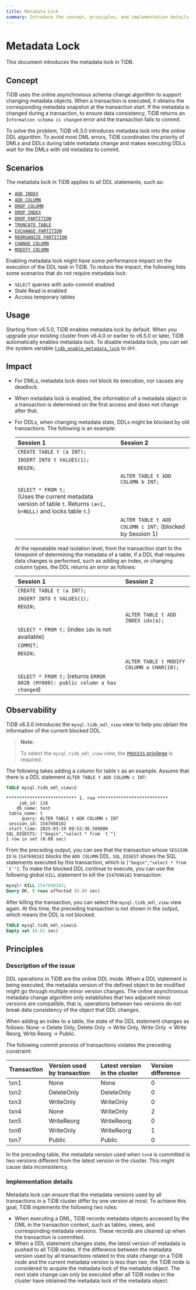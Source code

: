 ```yaml
---
title: Metadata Lock
summary: Introduce the concept, principles, and implementation details of metadata lock in TiDB.
---
```


# Metadata Lock

This document introduces the metadata lock in TiDB.

## Concept

TiDB uses the online asynchronous schema change algorithm to support changing metadata objects. When a transaction is executed, it obtains the corresponding metadata snapshot at the transaction start. If the metadata is changed during a transaction, to ensure data consistency, TiDB returns an `Information schema is changed` error and the transaction fails to commit.

To solve the problem, TiDB v6.3.0 introduces metadata lock into the online DDL algorithm. To avoid most DML errors, TiDB coordinates the priority of DMLs and DDLs during table metadata change and makes executing DDLs wait for the DMLs with old metadata to commit.

## Scenarios

The metadata lock in TiDB applies to all DDL statements, such as:

- [`ADD INDEX`](/sql-statements/sql-statement-add-index.md)
- [`ADD COLUMN`](/sql-statements/sql-statement-add-column.md)
- [`DROP COLUMN`](/sql-statements/sql-statement-drop-column.md)
- [`DROP INDEX`](/sql-statements/sql-statement-drop-index.md)
- [`DROP PARTITION`](/partitioned-table.md#partition-management)
- [`TRUNCATE TABLE`](/sql-statements/sql-statement-truncate.md)
- [`EXCHANGE PARTITION`](/partitioned-table.md#partition-management)
- [`REORGANIZE PARTITION`](/partitioned-table.md#partition-management)
- [`CHANGE COLUMN`](/sql-statements/sql-statement-change-column.md)
- [`MODIFY COLUMN`](/sql-statements/sql-statement-modify-column.md)

Enabling metadata lock might have some performance impact on the execution of the DDL task in TiDB. To reduce the impact, the following lists some scenarios that do not require metadata lock:

+ `SELECT` queries with auto-commit enabled
+ Stale Read is enabled
+ Access temporary tables

## Usage

Starting from v6.5.0, TiDB enables metadata lock by default. When you upgrade your existing cluster from v6.4.0 or earlier to v6.5.0 or later, TiDB automatically enables metadata lock. To disable metadata lock, you can set the system variable [`tidb_enable_metadata_lock`](/system-variables.md#tidb_enable_metadata_lock-new-in-v630) to `OFF`.

## Impact

- For DMLs, metadata lock does not block its execution, nor causes any deadlock.
- When metadata lock is enabled, the information of a metadata object in a transaction is determined on the first access and does not change after that.
- For DDLs, when changing metadata state, DDLs might be blocked by old transactions. The following is an example:

    | Session 1 | Session 2 |
    |:---------------------------|:----------|
    | `CREATE TABLE t (a INT);`  |           |
    | `INSERT INTO t VALUES(1);` |           |
    | `BEGIN;`                   |           |
    |                            | `ALTER TABLE t ADD COLUMN b INT;` |
    | `SELECT * FROM t;`<br/>(Uses the current metadata version of table `t`. Returns `(a=1, b=NULL)` and locks table `t`.)         |           |
    |                            | `ALTER TABLE t ADD COLUMN c INT;` (blocked by Session 1) |

    At the repeatable read isolation level, from the transaction start to the timepoint of determining the metadata of a table, if a DDL that requires data changes is performed, such as adding an index, or changing column types, the DDL returns an error as follows:

    | Session 1                  | Session 2                                 |
    |:---------------------------|:------------------------------------------|
    | `CREATE TABLE t (a INT);`  |                                           |
    | `INSERT INTO t VALUES(1);` |                                           |
    | `BEGIN;`                   |                                           |
    |                            | `ALTER TABLE t ADD INDEX idx(a);`         |
    | `SELECT * FROM t;` (index `idx` is not available) |                    |
    | `COMMIT;`                  |                                           |
    | `BEGIN;`                   |                                           |
    |                            | `ALTER TABLE t MODIFY COLUMN a CHAR(10);` |
    | `SELECT * FROM t;` (returns `ERROR 8028 (HY000): public column a has changed`) | |

## Observability

TiDB v6.3.0 introduces the `mysql.tidb_mdl_view` view to help you obtain the information of the current blocked DDL.

> **Note:**
>
> To select the `mysql.tidb_mdl_view` view, the [`PROCESS` privilege](https://dev.mysql.com/doc/refman/8.0/en/privileges-provided.html#priv_process) is required.

The following takes adding a column for table `t` as an example. Assume that there is a DDL statement `ALTER TABLE t ADD COLUMN c INT`:

```sql
TABLE mysql.tidb_mdl_view\G
```

```
*************************** 1. row ***************************
     job_id: 118
    db_name: test
 table_name: t
      query: ALTER TABLE t ADD COLUMN c INT
 session_id: 1547698182
 start_time: 2025-03-19 09:52:36.509000
SQL_DIGESTS: ["begin","select * from `t`"]
1 row in set (0.00 sec)

```

From the preceding output, you can see that the transaction whose `SESSION ID` is `1547698182` blocks the `ADD COLUMN` DDL. `SQL_DIGEST` shows the SQL statements executed by this transaction, which is ``["begin","select * from `t`"]``. To make the blocked DDL continue to execute, you can use the following global `KILL` statement to kill the `1547698182` transaction:

```sql
mysql> KILL 1547698182;
Query OK, 0 rows affected (0.00 sec)
```

After killing the transaction, you can select the `mysql.tidb_mdl_view` view again. At this time, the preceding transaction is not shown in the output, which means the DDL is not blocked.

```sql
TABLE mysql.tidb_mdl_view\G
Empty set (0.01 sec)
```

## Principles

### Description of the issue

DDL operations in TiDB are the online DDL mode. When a DDL statement is being executed, the metadata version of the defined object to be modified might go through multiple minor version changes. The online asynchronous metadata change algorithm only establishes that two adjacent minor versions are compatible, that is, operations between two versions do not break data consistency of the object that DDL changes.

When adding an index to a table, the state of the DDL statement changes as follows: None -> Delete Only, Delete Only -> Write Only, Write Only -> Write Reorg, Write Reorg -> Public.

The following commit process of transactions violates the preceding constraint:

| Transaction  | Version used by transaction  | Latest version in the cluster | Version difference |
|:-----|:-----------|:-----------|:----|
| txn1 | None       | None       | 0   |
| txn2 | DeleteOnly | DeleteOnly | 0   |
| txn3 | WriteOnly  | WriteOnly  | 0   |
| txn4 | None       | WriteOnly  | 2   |
| txn5 | WriteReorg | WriteReorg | 0   |
| txn6 | WriteOnly  | WriteReorg | 1   |
| txn7 | Public     | Public     | 0   |

In the preceding table, the metadata version used when `txn4` is committed is two versions different from the latest version in the cluster. This might cause data inconsistency.

### Implementation details

Metadata lock can ensure that the metadata versions used by all transactions in a TiDB cluster differ by one version at most. To achieve this goal, TiDB implements the following two rules:

- When executing a DML, TiDB records metadata objects accessed by the DML in the transaction context, such as tables, views, and corresponding metadata versions. These records are cleaned up when the transaction is committed.
- When a DDL statement changes state, the latest version of metadata is pushed to all TiDB nodes. If the difference between the metadata version used by all transactions related to this state change on a TiDB node and the current metadata version is less than two, the TiDB node is considered to acquire the metadata lock of the metadata object. The next state change can only be executed after all TiDB nodes in the cluster have obtained the metadata lock of the metadata object.
